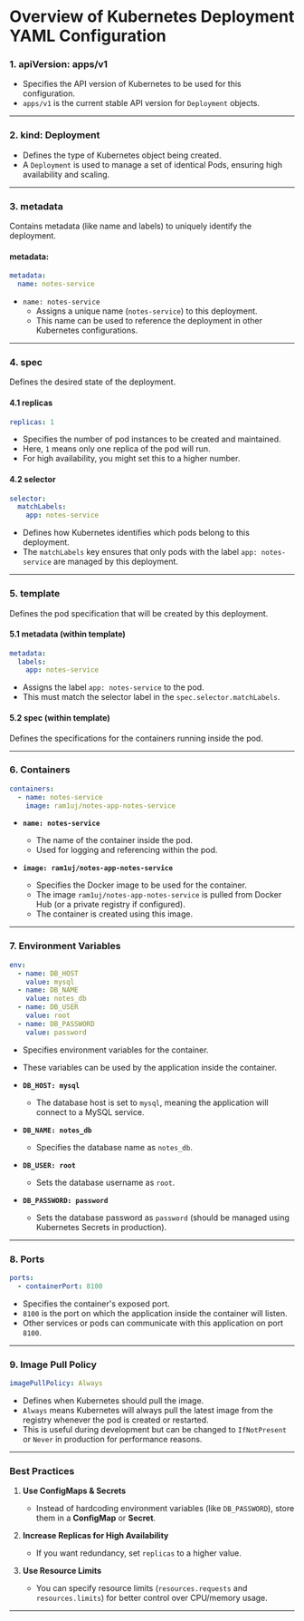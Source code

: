 # Overview of Kubernetes Deployment YAML Configuration

### **1. apiVersion: apps/v1**
- Specifies the API version of Kubernetes to be used for this configuration.
- `apps/v1` is the current stable API version for `Deployment` objects.

---

### **2. kind: Deployment**
- Defines the type of Kubernetes object being created.
- A `Deployment` is used to manage a set of identical Pods, ensuring high availability and scaling.

---

### **3. metadata**
Contains metadata (like name and labels) to uniquely identify the deployment.

#### **metadata:**
```yaml
metadata:
  name: notes-service
```
- `name: notes-service`
    - Assigns a unique name (`notes-service`) to this deployment.
    - This name can be used to reference the deployment in other Kubernetes configurations.

---

### **4. spec**
Defines the desired state of the deployment.

#### **4.1 replicas**
```yaml
replicas: 1
```
- Specifies the number of pod instances to be created and maintained.
- Here, `1` means only one replica of the pod will run.
- For high availability, you might set this to a higher number.

#### **4.2 selector**
```yaml
selector:
  matchLabels:
    app: notes-service
```
- Defines how Kubernetes identifies which pods belong to this deployment.
- The `matchLabels` key ensures that only pods with the label `app: notes-service` are managed by this deployment.

---

### **5. template**
Defines the pod specification that will be created by this deployment.

#### **5.1 metadata (within template)**
```yaml
metadata:
  labels:
    app: notes-service
```
- Assigns the label `app: notes-service` to the pod.
- This must match the selector label in the `spec.selector.matchLabels`.

#### **5.2 spec (within template)**
Defines the specifications for the containers running inside the pod.

---

### **6. Containers**
```yaml
containers:
  - name: notes-service
    image: ram1uj/notes-app-notes-service
```
- **`name: notes-service`**
    - The name of the container inside the pod.
    - Used for logging and referencing within the pod.

- **`image: ram1uj/notes-app-notes-service`**
    - Specifies the Docker image to be used for the container.
    - The image `ram1uj/notes-app-notes-service` is pulled from Docker Hub (or a private registry if configured).
    - The container is created using this image.

---

### **7. Environment Variables**
```yaml
env:
  - name: DB_HOST
    value: mysql
  - name: DB_NAME
    value: notes_db
  - name: DB_USER
    value: root
  - name: DB_PASSWORD
    value: password
```
- Specifies environment variables for the container.
- These variables can be used by the application inside the container.

- **`DB_HOST: mysql`**
    - The database host is set to `mysql`, meaning the application will connect to a MySQL service.

- **`DB_NAME: notes_db`**
    - Specifies the database name as `notes_db`.

- **`DB_USER: root`**
    - Sets the database username as `root`.

- **`DB_PASSWORD: password`**
    - Sets the database password as `password` (should be managed using Kubernetes Secrets in production).

---

### **8. Ports**
```yaml
ports:
  - containerPort: 8100
```
- Specifies the container's exposed port.
- `8100` is the port on which the application inside the container will listen.
- Other services or pods can communicate with this application on port `8100`.

---

### **9. Image Pull Policy**
```yaml
imagePullPolicy: Always
```
- Defines when Kubernetes should pull the image.
- `Always` means Kubernetes will always pull the latest image from the registry whenever the pod is created or restarted.
- This is useful during development but can be changed to `IfNotPresent` or `Never` in production for performance reasons.

---

### **Best Practices**
1. **Use ConfigMaps & Secrets**
    - Instead of hardcoding environment variables (like `DB_PASSWORD`), store them in a **ConfigMap** or **Secret**.

2. **Increase Replicas for High Availability**
    - If you want redundancy, set `replicas` to a higher value.

3. **Use Resource Limits**
    - You can specify resource limits (`resources.requests` and `resources.limits`) for better control over CPU/memory usage.

---
